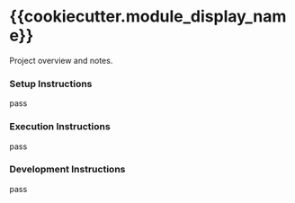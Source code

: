 # {{cookiecutter.module_display_name}}

Project overview and notes.

### Setup Instructions
pass

### Execution Instructions
pass

### Development Instructions
pass
